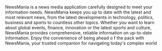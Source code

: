 NewsMania is a news media application carefully designed to meet your information needs. NewsMania keeps you up to date with the latest and most relevant news, from the latest developments in technology, politics, business and sports to countless other topics. Whether you want to learn about global events, finance, innovation or the latest sports and culture, NewsMania provides comprehensive, reliable information on up-to-date information. Enjoy the convenience of being ahead o f the pack with NewsMania, your trusted companion for navigating today's complex world
